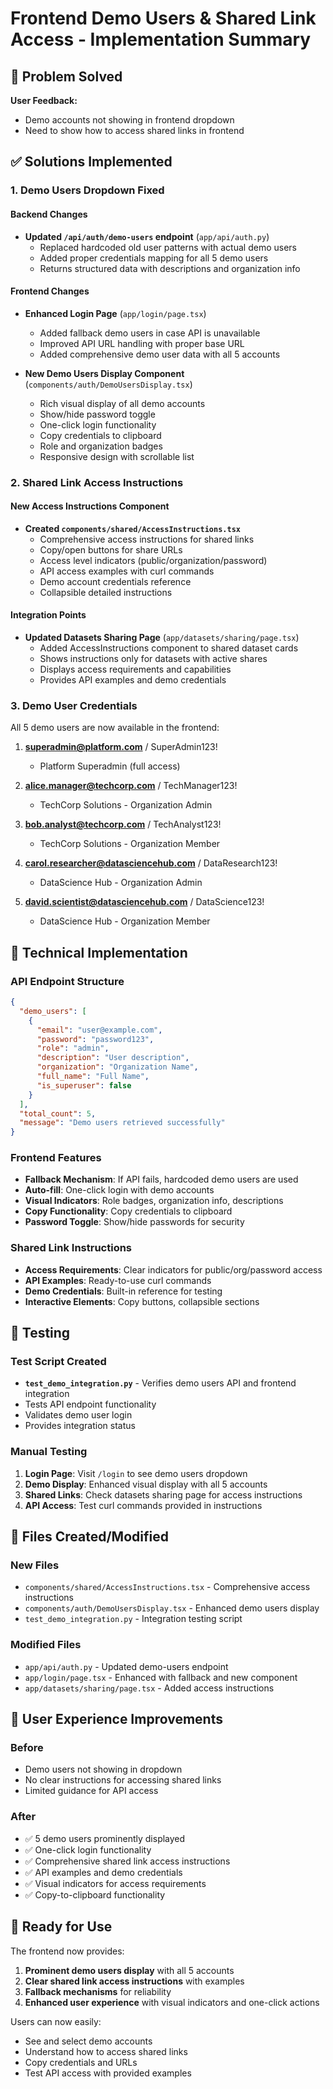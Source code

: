 # Frontend Demo Users & Shared Link Access - Implementation Summary

## 🎯 Problem Solved

**User Feedback:** 
- Demo accounts not showing in frontend dropdown
- Need to show how to access shared links in frontend

## ✅ Solutions Implemented

### 1. Demo Users Dropdown Fixed

#### Backend Changes
- **Updated `/api/auth/demo-users` endpoint** (`app/api/auth.py`)
  - Replaced hardcoded old user patterns with actual demo users
  - Added proper credentials mapping for all 5 demo users
  - Returns structured data with descriptions and organization info

#### Frontend Changes
- **Enhanced Login Page** (`app/login/page.tsx`)
  - Added fallback demo users in case API is unavailable
  - Improved API URL handling with proper base URL
  - Added comprehensive demo user data with all 5 accounts

- **New Demo Users Display Component** (`components/auth/DemoUsersDisplay.tsx`)
  - Rich visual display of all demo accounts
  - Show/hide password toggle
  - One-click login functionality
  - Copy credentials to clipboard
  - Role and organization badges
  - Responsive design with scrollable list

### 2. Shared Link Access Instructions

#### New Access Instructions Component
- **Created `components/shared/AccessInstructions.tsx`**
  - Comprehensive access instructions for shared links
  - Copy/open buttons for share URLs
  - Access level indicators (public/organization/password)
  - API access examples with curl commands
  - Demo account credentials reference
  - Collapsible detailed instructions

#### Integration Points
- **Updated Datasets Sharing Page** (`app/datasets/sharing/page.tsx`)
  - Added AccessInstructions component to shared dataset cards
  - Shows instructions only for datasets with active shares
  - Displays access requirements and capabilities
  - Provides API examples and demo credentials

### 3. Demo User Credentials

All 5 demo users are now available in the frontend:

1. **superadmin@platform.com** / SuperAdmin123!
   - Platform Superadmin (full access)
   
2. **alice.manager@techcorp.com** / TechManager123!
   - TechCorp Solutions - Organization Admin
   
3. **bob.analyst@techcorp.com** / TechAnalyst123!
   - TechCorp Solutions - Organization Member
   
4. **carol.researcher@datasciencehub.com** / DataResearch123!
   - DataScience Hub - Organization Admin
   
5. **david.scientist@datasciencehub.com** / DataScience123!
   - DataScience Hub - Organization Member

## 🔧 Technical Implementation

### API Endpoint Structure
```json
{
  "demo_users": [
    {
      "email": "user@example.com",
      "password": "password123",
      "role": "admin",
      "description": "User description",
      "organization": "Organization Name",
      "full_name": "Full Name",
      "is_superuser": false
    }
  ],
  "total_count": 5,
  "message": "Demo users retrieved successfully"
}
```

### Frontend Features
- **Fallback Mechanism**: If API fails, hardcoded demo users are used
- **Auto-fill**: One-click login with demo accounts
- **Visual Indicators**: Role badges, organization info, descriptions
- **Copy Functionality**: Copy credentials to clipboard
- **Password Toggle**: Show/hide passwords for security

### Shared Link Instructions
- **Access Requirements**: Clear indicators for public/org/password access
- **API Examples**: Ready-to-use curl commands
- **Demo Credentials**: Built-in reference for testing
- **Interactive Elements**: Copy buttons, collapsible sections

## 🧪 Testing

### Test Script Created
- **`test_demo_integration.py`** - Verifies demo users API and frontend integration
- Tests API endpoint functionality
- Validates demo user login
- Provides integration status

### Manual Testing
1. **Login Page**: Visit `/login` to see demo users dropdown
2. **Demo Display**: Enhanced visual display with all 5 accounts
3. **Shared Links**: Check datasets sharing page for access instructions
4. **API Access**: Test curl commands provided in instructions

## 📁 Files Created/Modified

### New Files
- `components/shared/AccessInstructions.tsx` - Comprehensive access instructions
- `components/auth/DemoUsersDisplay.tsx` - Enhanced demo users display
- `test_demo_integration.py` - Integration testing script

### Modified Files
- `app/api/auth.py` - Updated demo-users endpoint
- `app/login/page.tsx` - Enhanced with fallback and new component
- `app/datasets/sharing/page.tsx` - Added access instructions

## 🚀 User Experience Improvements

### Before
- Demo users not showing in dropdown
- No clear instructions for accessing shared links
- Limited guidance for API access

### After
- ✅ 5 demo users prominently displayed
- ✅ One-click login functionality
- ✅ Comprehensive shared link access instructions
- ✅ API examples and demo credentials
- ✅ Visual indicators for access requirements
- ✅ Copy-to-clipboard functionality

## 🎉 Ready for Use

The frontend now provides:
1. **Prominent demo users display** with all 5 accounts
2. **Clear shared link access instructions** with examples
3. **Fallback mechanisms** for reliability
4. **Enhanced user experience** with visual indicators and one-click actions

Users can now easily:
- See and select demo accounts
- Understand how to access shared links
- Copy credentials and URLs
- Test API access with provided examples